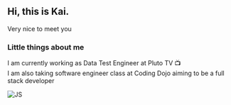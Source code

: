 ## Hi, this is Kai.

Very nice to meet you

### Little things about me

I am currently working as Data Test Engineer at Pluto TV 📺  
I am also taking software engineer class at Coding Dojo aiming to be a full stack developer

![JS](https://icons8.com/icon/108784/javascript)
